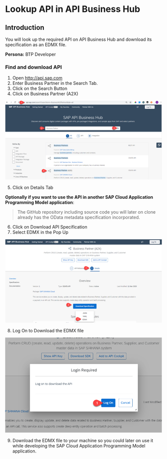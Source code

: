 
# Lookup API in API Business Hub

## Introduction
You will look up the required API on API Business Hub and download its specification as an EDMX file. 

**Persona:** BTP Developer


### Find and download API

1. Open http://api.sap.com
2. Enter Business Partner in the Search Tab. 
3. Click on the Search Button
4. Click on Business Partner (A2X)

 ![API Business Hub](././images/APIBusinessHub1.png)
 
5. Click on Details Tab

**Optionally if you want to use the API in another SAP Cloud Application Programming Model application**: 
> The GitHub repository including source code you will later on clone already has the OData metadata specification incorporated.
6. Click on Download API Specification
7. Select EDMX in the Pop Up

 ![API Business Hub](././images/APIBusinessHub2.png)
 
8. Log On to Download the EDMX file

 ![Logon Required](././images/APIBusinessHub3.png)

9. Download the EDMX file to your machine so you could later on use it while developing the SAP Cloud Application Programming Model application.
